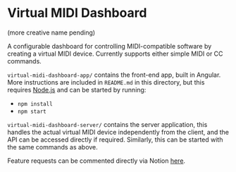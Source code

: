 # Virtual MIDI Dashboard

(more creative name pending)

A configurable dashboard for controlling MIDI-compatible software by creating a virtual MIDI device. Currently supports either simple MIDI or CC commands.

`virtual-midi-dashboard-app/` contains the front-end app, built in Angular. More instructions are included in `README.md` in this directory, but this requires [Node.js](https://nodejs.org/en/) and can be started by running:

- `npm install`
- `npm start`

`virtual-midi-dashboard-server/` contains the server application, this handles the actual virtual MIDI device independently from the client, and the API can be accessed directly if required. Similarly, this can be started with the same commands as above.

Feature requests can be commented directly via Notion [here](https://jakecrouchley.notion.site/Virtual-MIDI-Dashboard-Public-Roadmap-5b49cc14b5d64e5fa4d2891969d09d51).
